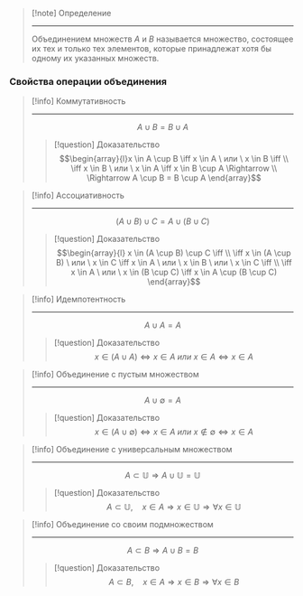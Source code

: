 > [!note] Определение  
> 
> ---
> Объединением множеств $A$ и $B$ называется множество, состоящее их тех и только тех элементов, которые принадлежат хотя бы одному их указанных множеств.

### Свойства операции объединения

> [!info] Коммутативность  
> 
> ---
> $$A \cup B = B \cup A$$
> > [!question] Доказательство
> > $$\begin{array}{l}x \in A \cup B \iff x \in A \ или \ x \in B \iff \\ \iff x \in B \ или \ x \in A \iff x \in B \cup A \Rightarrow \\ \Rightarrow A \cup B = B \cup A \end{array}$$

> [!info] Ассоциативность  
> 
> ---
> $$(A \cup B) \cup C = A \cup (B \cup C)$$ 
> > [!question] Доказательство
> > $$\begin{array}{l} x \in (A \cup B) \cup C \iff \\ \iff x \in (A \cup B) \ или \ x \in C \iff x \in A \ или \ x \in B \ или \ x \in C \iff \\ \iff x \in A \ или \ x \in (B \cup C) \iff x \in A \cup (B \cup C) \end{array}$$

> [!info] Идемпотентность  
> 
> ---
> $$A \cup A = A$$ 
> > [!question] Доказательство
> > $$x \in (A \cup A) \iff x \in A \ или \ x \in A \iff x \in A$$

> [!info] Объединение с пустым множеством  
> 
> ---
> $$A \cup \emptyset = A$$
> > [!question] Доказательство
> > $$x \in (A \cup \emptyset) \iff x \in A \ или \ x \notin \emptyset \iff x \in A$$

> [!info] Объединение с универсальным множеством  
> 
> ---
> $$A \subset \mathbb{U} \Rightarrow A \cup \mathbb{U} = \mathbb{U}$$ 
> > [!question] Доказательство
> > $$A \subset \mathbb{U}, \quad x \in A \Rightarrow x \in \mathbb{U} \Rightarrow \forall{x} \in \mathbb{U}$$

> [!info] Объединение со своим подмножеством  
> 
> ---
> $$A \subset B \Rightarrow A \cup B = B$$ 
> > [!question] Доказательство
> > $$A \subset B, \quad x \in A \Rightarrow x \in B \Rightarrow \forall{x} \in B$$
